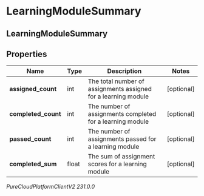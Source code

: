 # LearningModuleSummary

## LearningModuleSummary

## Properties

|Name | Type | Description | Notes|
|------------ | ------------- | ------------- | -------------|
| **assigned_count** | int | The total number of assignments assigned for a learning module | [optional] |
| **completed_count** | int | The number of assignments completed for a learning module | [optional] |
| **passed_count** | int | The number of assignments passed for a learning module | [optional] |
| **completed_sum** | float | The sum of assignment scores for a learning module | [optional] |



_PureCloudPlatformClientV2 231.0.0_
